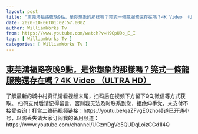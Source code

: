 ```yaml
---
layout: post
title: "東莞鴻福路夜晚9點，是你想象的那樣嗎？筦式一條龍服務還存在嗎？4K Video （ULTRA HD）"
date: 2020-10-06T01:02:57.000Z
author: WilliamWorks Tv
from: https://www.youtube.com/watch?v=H9CpU9o_E_I
tags: [ WilliamWorks Tv ]
categories: [ WilliamWorks Tv ]
---
```

<!--1601946177000-->
[東莞鴻福路夜晚9點，是你想象的那樣嗎？筦式一條龍服務還存在嗎？4K Video （ULTRA HD）](https://www.youtube.com/watch?v=H9CpU9o_E_I)
------

<div>
了解最新的城中村资讯请看视频末尾，扫码后在视频下方留下QQ,微信等方式获取。 扫码支付后请记得留言，否则我无法及时联系到您，拒绝伸手党，未支付不接受咨询！打赏二维码视频链接：https://youtu.be/qaZFvgEOzho频道已开通小号，以防丢失请大家订阅我的备用频道：https://www.youtube.com/channel/UCzmDgVe5QUDqLoizCGd1l4Q
</div>
